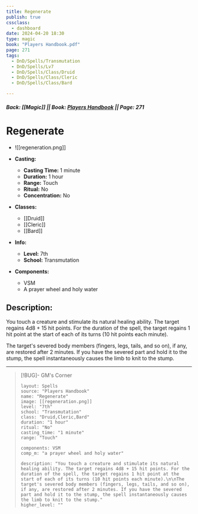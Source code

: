 ```yaml
---
title: Regenerate
publish: true
cssclass:
  - dashboard
date: 2024-04-20 18:30
type: magic
book: "Players Handbook.pdf"
page: 271
tags:
  - DnD/Spells/Transmutation
  - DnD/Spells/Lv7
  - DnD/Spells/Class/Druid
  - DnD/Spells/Class/Cleric
  - DnD/Spells/Class/Bard

---
```


##### Back: [[Magic]] || Book: [Players Handbook](https://drive.google.com/drive/folders/1O5bhpYizcIT5xxAoLOuzCRht_PVS7VSG?usp=sharing) || Page: 271

# Regenerate
- ![[regeneration.png]]
- **Casting:**
    - **Casting Time:** 1 minute
    - **Duration:** 1 hour
    - **Range:** Touch
    - **Ritual:** No
    - **Concentration:** No
- **Classes:**
    - [[Druid]]
    - [[Cleric]]
    - [[Bard]]

- **Info:**
    - **Level:** 7th
    - **School:** Transmutation
- **Components:**
    - VSM
    - A prayer wheel and holy water

## Description:
You touch a creature and stimulate its natural healing ability. The target regains 4d8 + 15 hit points. For the duration of the spell, the target regains 1 hit point at the start of each of its turns (10 hit points each minute).

The target's severed body members (fingers, legs, tails, and so on), if any, are restored after 2 minutes. If you have the severed part and hold it to the stump, the spell instantaneously causes the limb to knit to the stump.



---

> [!BUG]- GM's Corner
>
> ```statblock
> layout: Spells
> source: "Players Handbook"
> name: "Regenerate"
> image: [[regeneration.png]]
> level: "7th"
> school: "Transmutation"
> class: "Druid,Cleric,Bard"
> duration: "1 hour"
> ritual: "No"
> casting_time: "1 minute"
> range: "Touch"
>
> components: VSM
> comp_m: "a prayer wheel and holy water"
>
> description: "You touch a creature and stimulate its natural healing ability. The target regains 4d8 + 15 hit points. For the duration of the spell, the target regains 1 hit point at the start of each of its turns (10 hit points each minute).\n\nThe target's severed body members (fingers, legs, tails, and so on), if any, are restored after 2 minutes. If you have the severed part and hold it to the stump, the spell instantaneously causes the limb to knit to the stump."
> higher_level: ""
> ```
